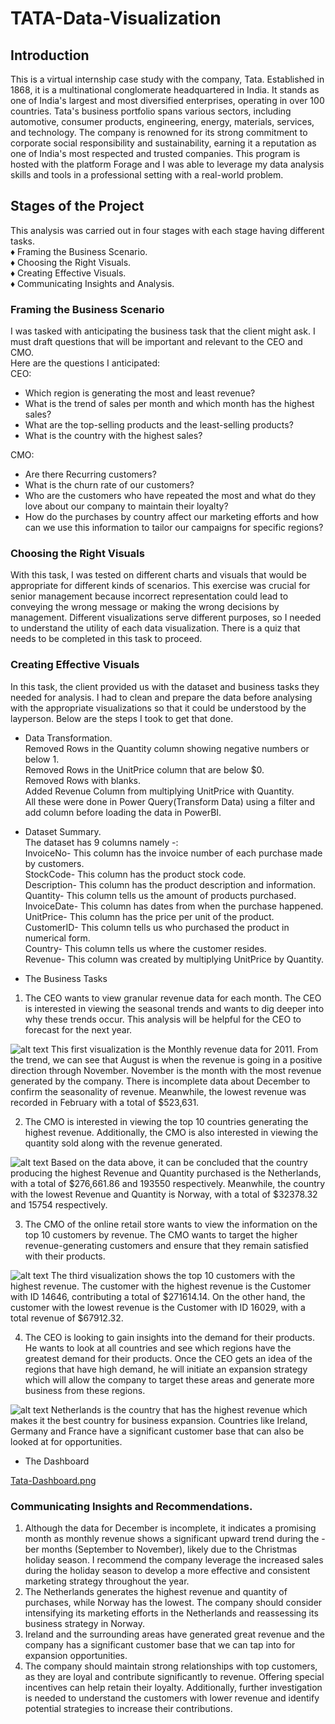 # TATA-Data-Visualization

## Introduction
This is a virtual internship case study with the company, Tata. Established in 1868, it is a multinational conglomerate headquartered in India. It stands as one of India's largest and most diversified enterprises, operating in over 100 countries. Tata's business portfolio spans various sectors, including automotive, consumer products, engineering, energy, materials, services, and technology. The company is renowned for its strong commitment to corporate social responsibility and sustainability, earning it a reputation as one of India's most respected and trusted companies. This program is hosted with the platform Forage and I was able to leverage my data analysis skills and tools in a professional setting with a real-world problem.

## Stages of the Project
This analysis was carried out in four stages with each stage having different tasks.<br>
♦ Framing the Business Scenario.<br>
♦ Choosing the Right Visuals.<br>
♦ Creating Effective Visuals.<br>
♦ Communicating Insights and Analysis.

### Framing the Business Scenario
I was tasked with anticipating the business task that the client might ask. I must draft questions that will be important and relevant to the CEO and CMO.<br>
Here are the questions I anticipated:<br>
CEO:
- Which region is generating the most and least revenue?<br>
- What is the trend of sales per month and which month has the highest sales?<br>
- What are the top-selling products and the least-selling products?<br>
- What is the country with the highest sales?

CMO:
- Are there Recurring customers?<br>
- What is the churn rate of our customers?<br>
- Who are the customers who have repeated the most and what do they love about our company to maintain their loyalty?<br>
- How do the purchases by country affect our marketing efforts and how can we use this information to tailor our campaigns for specific regions?

### Choosing the Right Visuals
With this task, I was tested on different charts and visuals that would be appropriate for different kinds of scenarios. This exercise was crucial for senior management because incorrect representation could lead to conveying the wrong message or making the wrong decisions by management. Different visualizations serve different purposes, so I needed to understand the utility of each data visualization. There is a quiz that needs to be completed in this task to proceed.

### Creating Effective Visuals
In this task, the client provided us with the dataset and business tasks they needed for analysis. I had to clean and prepare the data before analysing with the appropriate visualizations so that it could be understood by the layperson. Below are the steps I took to get that done.

- Data Transformation.<br>
Removed Rows in the Quantity column showing negative numbers or below 1.<br>
Removed Rows in the UnitPrice column that are below $0.<br>
Removed Rows with blanks.<br>
Added Revenue Column from multiplying UnitPrice with Quantity.<br>
All these were done in Power Query(Transform Data) using a filter and add column before loading the data in PowerBI.

- Dataset Summary.<br>
The dataset has 9 columns namely -:<br>
InvoiceNo- This column has the invoice number of each purchase made by customers.<br>
StockCode- This column has the product stock code.<br>
Description- This column has the product description and information.<br>
Quantity- This column tells us the amount of products purchased.<br>
InvoiceDate- This column has dates from when the purchase happened. <br>
UnitPrice- This column has the price per unit of the product.<br>
CustomerID- This column tells us who purchased the product in numerical form.<br>
Country- This column tells us where the customer resides.<br>
Revenue- This column was created by multiplying UnitPrice by Quantity.

- The Business Tasks
1. The CEO wants to view granular revenue data for each month. The CEO is interested in viewing the seasonal trends and wants to dig deeper into why these trends occur. This analysis will be helpful for the CEO to forecast for the next year.

![alt text](https://i.postimg.cc/KYVbg0RQ/Tata-Q1.png)
This first visualization is the Monthly revenue data for 2011. From the trend, we can see that August is when the revenue is going in a positive direction through November. November is the month with the most revenue generated by the company. There is incomplete data about December to confirm the seasonality of revenue. Meanwhile, the lowest revenue was recorded in February with a total of $523,631.

2. The CMO is interested in viewing the top 10 countries generating the highest revenue. Additionally, the CMO is also interested in viewing the quantity sold along with the revenue generated.

![alt text](https://i.postimg.cc/C54LDjy1/Tata-Q2.png)
Based on the data above, it can be concluded that the country producing the highest Revenue and Quantity purchased is the Netherlands, with a total of $276,661.86 and 193550 respectively. Meanwhile, the country with the lowest Revenue and Quantity is Norway, with a total of $32378.32 and 15754 respectively.

3. The CMO of the online retail store wants to view the information on the top 10 customers by revenue. The CMO wants to target the higher revenue-generating customers and ensure that they remain satisfied with their products.

![alt text](https://i.postimg.cc/CMr2MRnH/Tata-Q3.png)
The third visualization shows the top 10 customers with the highest revenue. The customer with the highest revenue is the Customer with ID 14646, contributing a total of $271614.14. On the other hand, the customer with the lowest revenue is the Customer with ID 16029, with a total revenue of $67912.32.

4. The CEO is looking to gain insights into the demand for their products. He wants to look at all countries and see which regions have the greatest demand for their products. Once the CEO gets an idea of the regions that have high demand, he will initiate an expansion strategy which will allow the company to target these areas and generate more business from these regions.

![alt text](https://i.postimg.cc/D015cw5m/Tata-Q4i.png)
Netherlands is the country that has the highest revenue which makes it the best country for business expansion. Countries like Ireland, Germany and France have a significant customer base that can also be looked at for opportunities.

- The Dashboard

[Tata-Dashboard.png](https://postimg.cc/JDTsQX29)


### Communicating Insights and Recommendations.

1. Although the data for December is incomplete, it indicates a promising month as monthly revenue shows a significant upward trend during the -ber months (September to November), likely due to the Christmas holiday season. I recommend the company leverage the increased sales during the holiday season to develop a more effective and consistent marketing strategy throughout the year.
2. The Netherlands generates the highest revenue and quantity of purchases, while Norway has the lowest. The company should consider intensifying its marketing efforts in the Netherlands and reassessing its business strategy in Norway.
3. Ireland and the surrounding areas have generated great revenue and the company has a significant customer base that we can tap into for expansion opportunities.
4. The company should maintain strong relationships with top customers, as they are loyal and contribute significantly to revenue. Offering special incentives can help retain their loyalty. Additionally, further investigation is needed to understand the customers with lower revenue and identify potential strategies to increase their contributions.

 


